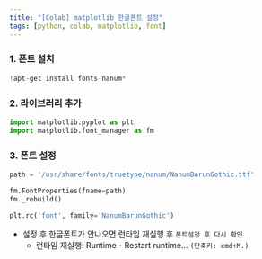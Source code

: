 ```yaml
---
title: "[Colab] matplotlib 한글폰트 설정"
tags: [python, colab, matplotlib, font]
---
```




### 1.  폰트 설치

```python
!apt-get install fonts-nanum*
```



### 2. 라이브러리 추가

```python
import matplotlib.pyplot as plt
import matplotlib.font_manager as fm
```



### 3. 폰트 설정

```python
path = '/usr/share/fonts/truetype/nanum/NanumBarunGothic.ttf'

fm.FontProperties(fname=path)
fm._rebuild()

plt.rc('font', family='NanumBarunGothic')
```

- 설정 후 한글폰트가 안나오면 런타임 재실행 후 `폰트설정 후 다시 확인`
  - 런타임 재실행: Runtime - Restart runtime... `(단축키: cmd+M.)`

